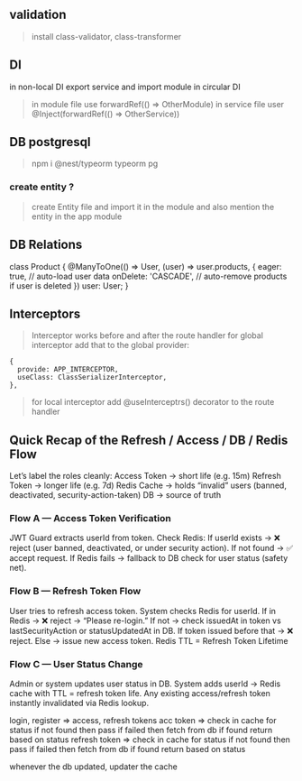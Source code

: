 ## validation

> install class-validator, class-transformer

## DI

in non-local DI
export service and import module
in circular DI

> in module file use forwardRef(() => OtherModule)
> in service file user @Inject(forwardRef(() => OtherService))

## DB postgresql

> npm i @nest/typeorm typeorm pg

### create entity ?

> create Entity file and import it in the module and also mention the entity in the app module

## DB Relations

class Product {
@ManyToOne(() => User, (user) => user.products, {
eager: true, // auto-load user data
onDelete: 'CASCADE', // auto-remove products if user is deleted
})
user: User;
}

## Interceptors

> Interceptor works before and after the route handler
> for global interceptor add that to the global provider:

    {
      provide: APP_INTERCEPTOR,
      useClass: ClassSerializerInterceptor,
    },

> for local interceptor add @useInterceptrs() decorator to the route handler

## Quick Recap of the Refresh / Access / DB / Redis Flow

Let’s label the roles cleanly:
Access Token → short life (e.g. 15m)
Refresh Token → longer life (e.g. 7d)
Redis Cache → holds “invalid” users (banned, deactivated, security-action-taken)
DB → source of truth

### Flow A — Access Token Verification

JWT Guard extracts userId from token.
Check Redis:
If userId exists → ❌ reject (user banned, deactivated, or under security action).
If not found → ✅ accept request.
If Redis fails → fallback to DB check for user status (safety net).

### Flow B — Refresh Token Flow

User tries to refresh access token.
System checks Redis for userId.
If in Redis → ❌ reject → “Please re-login.”
If not → check issuedAt in token vs lastSecurityAction or statusUpdatedAt in DB.
If token issued before that → ❌ reject.
Else → issue new access token.
Redis TTL = Refresh Token Lifetime

### Flow C — User Status Change

Admin or system updates user status in DB.
System adds userId → Redis cache with TTL = refresh token life.
Any existing access/refresh token instantly invalidated via Redis lookup.

login, register => access, refresh tokens
acc token => check in cache for status
if not found then pass
if failed then fetch from db
if found return based on status
refresh token => check in cache for status
if not found then pass
if failed then fetch from db
if found return based on status

whenever the db updated, updater the cache
